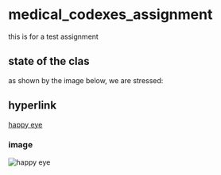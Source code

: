 # medical_codexes_assignment
this is for a test assignment

## state of the clas

as shown by the image below, we are stressed:

## hyperlink
[happy eye]('images/image.png')

### image
![happy eye]('images/image.png')

